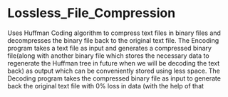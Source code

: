 # Lossless_File_Compression
Uses Huffman Coding algorithm to compress text files in binary files and decompresses the binary file back to the original text file.
The Encoding program takes a text file as input and generates a compressed binary file(along with another binary file  which stores the necessary data to regenerate the Huffman tree in future when we will be decoding the text back) as output which can be conveniently stored using less space.
The Decoding program takes the compressed binary file as input to generate back the original text file with 0%
loss in data (with the help of that 
